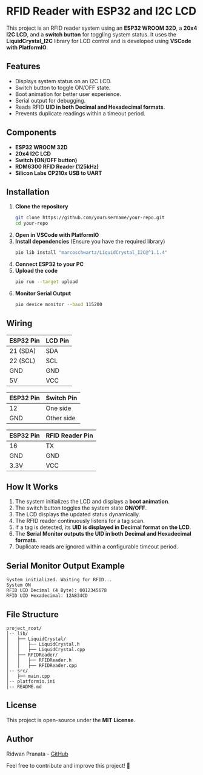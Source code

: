 # RFID Reader with ESP32 and I2C LCD

This project is an RFID reader system using an **ESP32 WROOM 32D**, a **20x4 I2C LCD**, and a **switch button** for toggling system status. It uses the **LiquidCrystal_I2C** library for LCD control and is developed using **VSCode with PlatformIO**.

## Features
- Displays system status on an I2C LCD.
- Switch button to toggle ON/OFF state.
- Boot animation for better user experience.
- Serial output for debugging.
- Reads RFID **UID in both Decimal and Hexadecimal formats**.
- Prevents duplicate readings within a timeout period.

## Components
- **ESP32 WROOM 32D**
- **20x4 I2C LCD**
- **Switch (ON/OFF button)**
- **RDM6300 RFID Reader (125kHz)**
- **Silicon Labs CP210x USB to UART**

## Installation
1. **Clone the repository**
   ```sh
   git clone https://github.com/yourusername/your-repo.git
   cd your-repo
   ```
2. **Open in VSCode with PlatformIO**
3. **Install dependencies** (Ensure you have the required library)
   ```sh
   pio lib install "marcoschwartz/LiquidCrystal_I2C@^1.1.4"
   ```
4. **Connect ESP32 to your PC**
5. **Upload the code**
   ```sh
   pio run --target upload
   ```
6. **Monitor Serial Output**
   ```sh
   pio device monitor --baud 115200
   ```

## Wiring
| ESP32 Pin | LCD Pin  |
|-----------|---------|
| 21 (SDA)  | SDA     |
| 22 (SCL)  | SCL     |
| GND       | GND     |
| 5V        | VCC     |

| ESP32 Pin | Switch Pin |
|-----------|------------|
| 12        | One side   |
| GND       | Other side |

| ESP32 Pin | RFID Reader Pin |
|-----------|----------------|
| 16        | TX             |
| GND       | GND            |
| 3.3V      | VCC            |

## How It Works
1. The system initializes the LCD and displays a **boot animation**.
2. The switch button toggles the system state **ON/OFF**.
3. The LCD displays the updated status dynamically.
4. The RFID reader continuously listens for a tag scan.
5. If a tag is detected, its **UID is displayed in Decimal format on the LCD**.
6. The **Serial Monitor outputs the UID in both Decimal and Hexadecimal formats**.
7. Duplicate reads are ignored within a configurable timeout period.

## Serial Monitor Output Example
```
System initialized. Waiting for RFID...
System ON
RFID UID Decimal (4 Byte): 0012345678
RFID UID Hexadecimal: 12AB34CD
```

## File Structure
```
project_root/
│-- lib/
│   ├── LiquidCrystal/
│   │   ├── LiquidCrystal.h
│   │   ├── LiquidCrystal.cpp
│   ├── RFIDReader/
│   │   ├── RFIDReader.h
│   │   ├── RFIDReader.cpp
│-- src/
│   ├── main.cpp
│-- platformio.ini
│-- README.md
```

## License
This project is open-source under the **MIT License**.

## Author
Ridwan Pranata - [GitHub](https://github.com/ridwanpranata)

Feel free to contribute and improve this project! 🚀